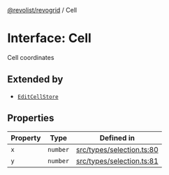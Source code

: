 [@revolist/revogrid](README.md) / Cell

# Interface: Cell

Cell coordinates

## Extended by

- [`EditCellStore`](Interface.EditCellStore.md)

## Properties

| Property | Type | Defined in |
| ------ | ------ | ------ |
| `x` | `number` | [src/types/selection.ts:80](https://github.com/revolist/revogrid/blob/2a9402fdf050fa45d175b041168181a63cd72777/src/types/selection.ts#L80) |
| `y` | `number` | [src/types/selection.ts:81](https://github.com/revolist/revogrid/blob/2a9402fdf050fa45d175b041168181a63cd72777/src/types/selection.ts#L81) |
